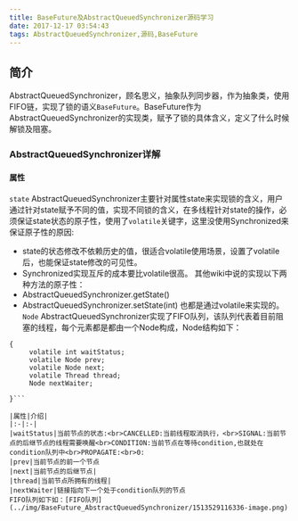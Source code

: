 ```yaml
---
title: BaseFuture及AbstractQueuedSynchronizer源码学习
date: 2017-12-17 03:54:43
tags: AbstractQueuedSynchronizer,源码,BaseFuture
---
```

## 简介
AbstractQueuedSynchronizer，顾名思义，抽象队列同步器，作为抽象类，使用FIFO链，实现了锁的语义`BaseFuture`。BaseFuture作为AbstractQueuedSynchronizer的实现类，赋予了锁的具体含义，定义了什么时候解锁及阻塞。
### AbstractQueuedSynchronizer详解
#### 属性                         
`state`
AbstractQueuedSynchronizer主要针对属性state来实现锁的含义，用户通过针对state赋予不同的值，实现不同锁的含义，在多线程针对state的操作，必须保证state状态的原子性，使用了`volatile`关键字，这里没使用Synchronized来保证原子性的原因:
+ state的状态修改不依赖历史的值，很适合volatile使用场景，设置了volatile后，也能保证state修改的可见性。
+ Synchronized实现互斥的成本要比volatile很高。
其他wiki中说的实现以下两种方法的原子性：
+ AbstractQueuedSynchronizer.getState()
+ AbstractQueuedSynchronizer.setState(int)
也都是通过volatile来实现的。
`Node`
AbstractQueuedSynchronizer实现了FIFO队列，该队列代表着目前阻塞的线程，每个元素都是都由一个Node构成，Node结构如下：
```
{
     volatile int waitStatus;
     volatile Node prev;
     volatile Node next;
     volatile Thread thread;
     Node nextWaiter;
   
}```

|属性|介绍|
|:-|:-|
|waitStatus|当前节点的状态:<br>CANCELLED:当前线程取消执行，<br>SIGNAL:当前节点的后继节点的线程需要唤醒<br>CONDITION:当前节点在等待condition,也就处在condition队列中<br>PROPAGATE:<br>0:
|prev|当前节点的前一个节点
|next|当前节点的后继节点|
|thread|当前节点所拥有的线程|
|nextWaiter|链接指向下一个处于condition队列的节点
FIFO队列如下如：[FIFO队列](../img/BaseFuture_AbstractQueuedSynchronizer/1513529116336-image.png)